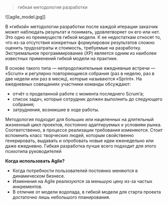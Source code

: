 > гибкая методология разработки

![[agile_model.jpg]]

В «гибкой» методологии разработки после каждой итерации заказчик может наблюдать результат и понимать, удовлетворяет он его или нет. Это одно из преимуществ гибкой модели. К ее недостаткам относят то, что из-за отсутствия конкретных формулировок результатов сложно оценить трудозатраты и стоимость, требуемые на разработку. Экстремальное программирование (XP) является одним из наиболее известных применений гибкой модели на практике.

В основе такого типа — непродолжительные ежедневные встречи — «Scrum» и регулярно повторяющиеся собрания (раз в неделю, раз в две недели или раз в месяц), которые называются «Sprint». На ежедневных совещаниях участники команды обсуждают:  
  
- отчёт о проделанной работе с момента последнего Scrum’a;
- список задач, которые сотрудник должен выполнить до следующего собрания;
- затруднения, возникшие в ходе работы.

Методология подходит для больших или нацеленных на длительный жизненный цикл проектов, постоянно адаптируемых к условиям рынка. Соответственно, в процессе реализации требования изменяются. Стоит вспомнить класс творческих людей, которым свойственно генерировать, выдавать и опробовать новые идеи еженедельно или даже ежедневно. Гибкая разработка лучше всего подходит для этого психотипа руководителей
  
**Когда использовать Agile?**  
  
- Когда потребности пользователей постоянно меняются в динамическом бизнесе.
- Изменения на Agile реализуются за меньшую цену из-за частых инкрементов.
- В отличие от модели водопада, в гибкой модели для старта проекта достаточно лишь небольшого планирования.
